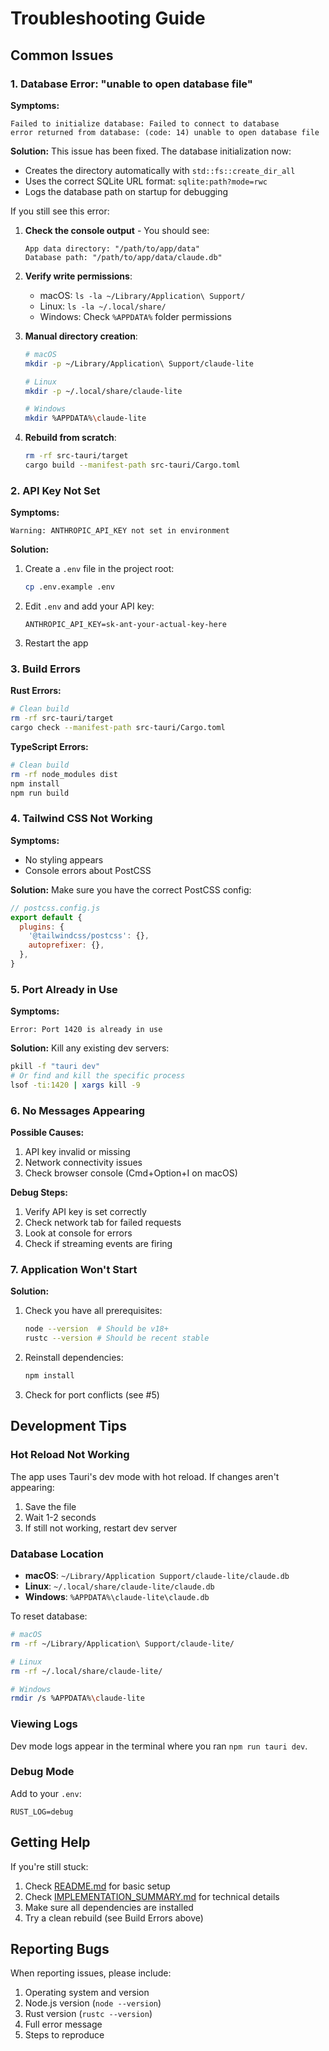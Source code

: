 # Troubleshooting Guide

## Common Issues

### 1. Database Error: "unable to open database file"

**Symptoms:**
```
Failed to initialize database: Failed to connect to database
error returned from database: (code: 14) unable to open database file
```

**Solution:**
This issue has been fixed. The database initialization now:
- Creates the directory automatically with `std::fs::create_dir_all`
- Uses the correct SQLite URL format: `sqlite:path?mode=rwc`
- Logs the database path on startup for debugging

If you still see this error:
1. **Check the console output** - You should see:
   ```
   App data directory: "/path/to/app/data"
   Database path: "/path/to/app/data/claude.db"
   ```

2. **Verify write permissions**:
   - macOS: `ls -la ~/Library/Application\ Support/`
   - Linux: `ls -la ~/.local/share/`
   - Windows: Check `%APPDATA%` folder permissions

3. **Manual directory creation**:
   ```bash
   # macOS
   mkdir -p ~/Library/Application\ Support/claude-lite

   # Linux
   mkdir -p ~/.local/share/claude-lite

   # Windows
   mkdir %APPDATA%\claude-lite
   ```

4. **Rebuild from scratch**:
   ```bash
   rm -rf src-tauri/target
   cargo build --manifest-path src-tauri/Cargo.toml
   ```

### 2. API Key Not Set

**Symptoms:**
```
Warning: ANTHROPIC_API_KEY not set in environment
```

**Solution:**
1. Create a `.env` file in the project root:
   ```bash
   cp .env.example .env
   ```
2. Edit `.env` and add your API key:
   ```
   ANTHROPIC_API_KEY=sk-ant-your-actual-key-here
   ```
3. Restart the app

### 3. Build Errors

**Rust Errors:**
```bash
# Clean build
rm -rf src-tauri/target
cargo check --manifest-path src-tauri/Cargo.toml
```

**TypeScript Errors:**
```bash
# Clean build
rm -rf node_modules dist
npm install
npm run build
```

### 4. Tailwind CSS Not Working

**Symptoms:**
- No styling appears
- Console errors about PostCSS

**Solution:**
Make sure you have the correct PostCSS config:
```javascript
// postcss.config.js
export default {
  plugins: {
    '@tailwindcss/postcss': {},
    autoprefixer: {},
  },
}
```

### 5. Port Already in Use

**Symptoms:**
```
Error: Port 1420 is already in use
```

**Solution:**
Kill any existing dev servers:
```bash
pkill -f "tauri dev"
# Or find and kill the specific process
lsof -ti:1420 | xargs kill -9
```

### 6. No Messages Appearing

**Possible Causes:**
1. API key invalid or missing
2. Network connectivity issues
3. Check browser console (Cmd+Option+I on macOS)

**Debug Steps:**
1. Verify API key is set correctly
2. Check network tab for failed requests
3. Look at console for errors
4. Check if streaming events are firing

### 7. Application Won't Start

**Solution:**
1. Check you have all prerequisites:
   ```bash
   node --version  # Should be v18+
   rustc --version # Should be recent stable
   ```
2. Reinstall dependencies:
   ```bash
   npm install
   ```
3. Check for port conflicts (see #5)

## Development Tips

### Hot Reload Not Working
The app uses Tauri's dev mode with hot reload. If changes aren't appearing:
1. Save the file
2. Wait 1-2 seconds
3. If still not working, restart dev server

### Database Location
- **macOS**: `~/Library/Application Support/claude-lite/claude.db`
- **Linux**: `~/.local/share/claude-lite/claude.db`
- **Windows**: `%APPDATA%\claude-lite\claude.db`

To reset database:
```bash
# macOS
rm -rf ~/Library/Application\ Support/claude-lite/

# Linux
rm -rf ~/.local/share/claude-lite/

# Windows
rmdir /s %APPDATA%\claude-lite
```

### Viewing Logs
Dev mode logs appear in the terminal where you ran `npm run tauri dev`.

### Debug Mode
Add to your `.env`:
```
RUST_LOG=debug
```

## Getting Help

If you're still stuck:
1. Check [README.md](README.md) for basic setup
2. Check [IMPLEMENTATION_SUMMARY.md](IMPLEMENTATION_SUMMARY.md) for technical details
3. Make sure all dependencies are installed
4. Try a clean rebuild (see Build Errors above)

## Reporting Bugs

When reporting issues, please include:
1. Operating system and version
2. Node.js version (`node --version`)
3. Rust version (`rustc --version`)
4. Full error message
5. Steps to reproduce
